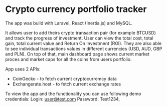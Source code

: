 # Crypto currency portfolio tracker

The app was build with Laravel, React (Inertia.js) and MySQL.

It allows user to add theirs crypto transaction pair (for example BTCUSD) and track the progress of investment.
User can view the total cost, total gain, total current value and Return On Investment (ROI). They are also able to see individual transactions values in different currencies (USD, AUD, GBP and PLN). On top of that, main dashboard page shows current market proces and market caps for all the coins from users portfolio.

App uses 2 APIs:

-   CoinGecko - to fetch current cryptocurremcy data
-   Exchangerate.host - to fetch current exchange rates

To view the app and the functionality you can use following demo credentials:
Login: user@test.com
Password: Test1234,
